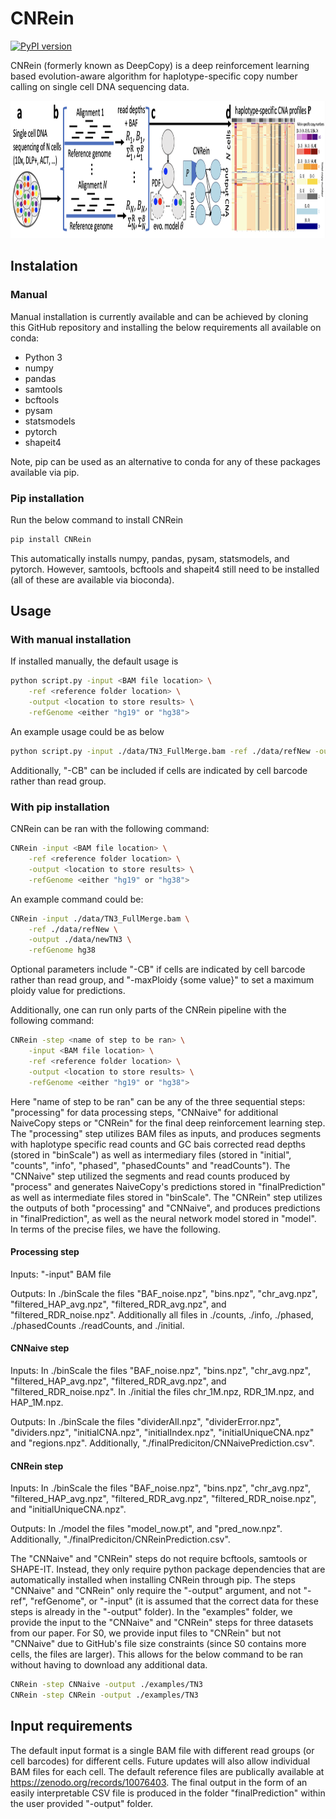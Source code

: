 # CNRein

[![PyPI version](https://badge.fury.io/py/CNRein.svg)](https://badge.fury.io/py/CNRein)

CNRein (formerly known as DeepCopy) is a deep reinforcement learning based evolution-aware algorithm for haplotype-specific copy number calling on single cell DNA sequencing data. 

<p align="center">
  <img width="1000" height="220" src="./overview.png">
</p>

## Instalation

### Manual

Manual installation is currently available and can be achieved by cloning this GitHub repository and installing the below requirements all available on conda:
- Python 3
- numpy
- pandas
- samtools
- bcftools
- pysam
- statsmodels
- pytorch
- shapeit4

Note, pip can be used as an alternative to conda for any of these packages available via pip. 

### Pip installation

Run the below command to install CNRein
```bash
pip install CNRein
```
This automatically installs numpy, pandas, pysam, statsmodels, and pytorch. However, samtools, bcftools and shapeit4 still need to be installed (all of these are available via bioconda). 




## Usage

### With manual installation

If installed manually, the default usage is 
```bash
python script.py -input <BAM file location> \
    -ref <reference folder location> \
    -output <location to store results> \
    -refGenome <either "hg19" or "hg38">
```
An example usage could be as below
```bash
python script.py -input ./data/TN3_FullMerge.bam -ref ./data/refNew -output ./data/newTN3 -refGenome hg38
```
Additionally, "-CB" can be included if cells are indicated by cell barcode rather than read group. 

### With pip installation

CNRein can be ran with the following command:
```bash
CNRein -input <BAM file location> \
    -ref <reference folder location> \
    -output <location to store results> \
    -refGenome <either "hg19" or "hg38">
```
An example command could be:
```bash
CNRein -input ./data/TN3_FullMerge.bam \
    -ref ./data/refNew \
    -output ./data/newTN3 \
    -refGenome hg38
```
Optional parameters include "-CB" if cells are indicated by cell barcode rather than read group, and "-maxPloidy {some value}" to set a maximum ploidy value for predictions. 

Additionally, one can run only parts of the CNRein pipeline with the following command:
```bash
CNRein -step <name of step to be ran> \
    -input <BAM file location> \
    -ref <reference folder location> \
    -output <location to store results> \
    -refGenome <either "hg19" or "hg38">
```
Here "name of step to be ran" can be any of the three sequential steps: "processing" for data processing steps, "CNNaive" for additional NaiveCopy steps or "CNRein" for the final deep reinforcement learning step. 
The "processing" step utilizes BAM files as inputs, and produces segments with haplotype specific read counts and GC bais corrected read depths (stored in "binScale") as well as intermediary files (stored in "initial", "counts", "info", "phased", "phasedCounts" and "readCounts"). 
The "CNNaive" step utilized the segments and read counts produced by "process" and generates NaiveCopy's predictions stored in "finalPrediction" as well as intermediate files stored in "binScale". 
The "CNRein" step utilizes the outputs of both "processing" and "CNNaive", and produces predictions in "finalPrediction", as well as the neural network model stored in "model". 
In terms of the precise files, we have the following. 

#### Processing step
Inputs: "-input" BAM file

Outputs: In ./binScale the files "BAF_noise.npz", "bins.npz", "chr_avg.npz", "filtered_HAP_avg.npz", "filtered_RDR_avg.npz", and "filtered_RDR_noise.npz". Additionally all files in ./counts, ./info, ./phased, ./phasedCounts ./readCounts, and ./initial. 

#### CNNaive step
Inputs: In ./binScale the files "BAF_noise.npz", "bins.npz", "chr_avg.npz", "filtered_HAP_avg.npz", "filtered_RDR_avg.npz", and "filtered_RDR_noise.npz". In ./initial the files chr_1M.npz, RDR_1M.npz, and HAP_1M.npz.

Outputs: In ./binScale the files "dividerAll.npz", "dividerError.npz", "dividers.npz", "initialCNA.npz", "initialIndex.npz", "initialUniqueCNA.npz" and "regions.npz". Additionally, "./finalPrediciton/CNNaivePrediction.csv". 

#### CNRein step
Inputs: In ./binScale the files "BAF_noise.npz", "bins.npz", "chr_avg.npz", "filtered_HAP_avg.npz", "filtered_RDR_avg.npz", "filtered_RDR_noise.npz", and "initialUniqueCNA.npz". 

Outputs: In ./model the files "model_now.pt", and "pred_now.npz". Additionally, "./finalPrediciton/CNReinPrediction.csv". 


The "CNNaive" and "CNRein" steps do not require bcftools, samtools or SHAPE-IT. 
Instead, they only require python package dependencies that are automatically installed when installing CNRein through pip. 
The steps "CNNaive" and "CNRein" only require the "-output" argument, and not "-ref", "refGenome", or "-input" (it is assumed that the correct data for these steps is already in the "-output" folder). 
In the "examples" folder, we provide the input to the "CNNaive" and "CNRein" steps for three datasets from our paper. 
For S0, we provide input files to "CNRein" but not "CNNaive" due to GitHub's file size constraints (since S0 contains more cells, the files are larger). 
This allows for the below command to be ran without having to download any additional data.
```bash
CNRein -step CNNaive -output ./examples/TN3
CNRein -step CNRein -output ./examples/TN3
```

## Input requirements

The default input format is a single BAM file with different read groups (or cell barcodes) for different cells. 
Future updates will also allow individual BAM files for each cell. 
The default reference files are publically available at https://zenodo.org/records/10076403. 
The final output in the form of an easily interpretable CSV file is produced in the folder "finalPrediction" within the user provided "-output" folder. 





